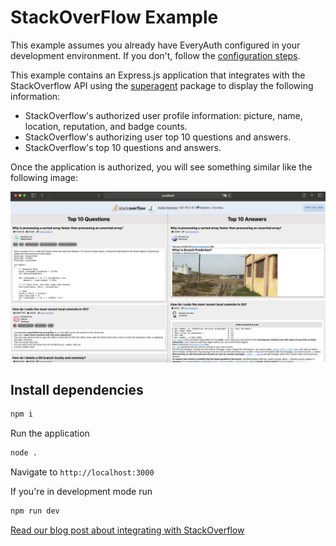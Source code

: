 # StackOverFlow Example

This example assumes you already have EveryAuth configured in your development environment. If you don't, follow the [configuration steps](https://github.com/fusebit/everyauth-express#getting-started). 

This example contains an Express.js application that integrates with the StackOverflow API using the [superagent](https://www.npmjs.com/package/superagent) package to display the following information:
- StackOverflow's authorized user profile information: picture, name, location, reputation, and badge counts.
- StackOverflow's authorizing user top 10 questions and answers.
- StackOverflow's top 10 questions and answers.


Once the application is authorized, you will see something similar like the following image:

![Screenshot demo](stack-overflow-example.png "Screenshot demo")
## Install dependencies

```bash
npm i
```

Run the application

```bash
node .
```

Navigate to `http://localhost:3000`

If you're in development mode run

```bash
npm run dev
```

[Read our blog post about integrating with StackOverflow](https://fusebit.io/blog/using-stackoverflow-with-everyauth?utm_source=github.com&utm_medium=referral&utm_campaign=everyauth-examples&utm_content=using-stackoverflow-with-everyauth)
